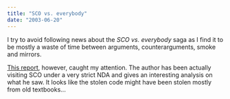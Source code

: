 ```yaml
---
title: "SCO vs. everybody"
date: "2003-06-20"
---
```


I try to avoid following news about the _SCO vs. everybody_ saga as I find it to be mostly a waste of time between arguments, counterarguments, smoke and mirrors.

[This report](http://linuxjournal.com/print.php?sid=6956), however, caught my attention. The author has been actually visiting SCO under a very strict NDA and gives an interesting analysis on what he saw. It looks like the stolen code might have been stolen mostly from old textbooks...
